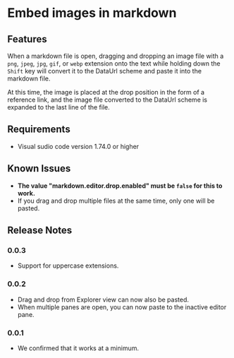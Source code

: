 # Embed images in markdown

## Features

When a markdown file is open, dragging and dropping an image file with a `png`, `jpeg`, `jpg`, `gif`, or `webp` extension onto the text while holding down the `Shift` key will convert it to the DataUrl scheme and paste it into the markdown file.

At this time, the image is placed at the drop position in the form of a reference link, and the image file converted to the DataUrl scheme is expanded to the last line of the file.

## Requirements

- Visual sudio code version 1.74.0 or higher

## Known Issues

- **The value "markdown.editor.drop.enabled" must be `false` for this to work.**
- If you drag and drop multiple files at the same time, only one will be pasted.

## Release Notes

### 0.0.3

- Support for uppercase extensions.

### 0.0.2

- Drag and drop from Explorer view can now also be pasted.
- When multiple panes are open, you can now paste to the inactive editor pane.

### 0.0.1

- We confirmed that it works at a minimum.
